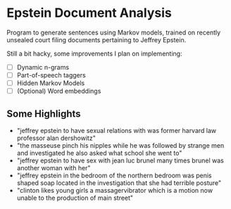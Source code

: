 # Epstein Document Analysis

Program to generate sentences using Markov models, trained on recently unsealed court filing documents pertaining to Jeffrey Epstein.

Still a bit hacky, some improvements I plan on implementing:

- [ ] Dynamic n-grams
- [ ] Part-of-speech taggers
- [ ] Hidden Markov Models
- [ ] (Optional) Word embeddings

## Some Highlights

- "jeffrey epstein to have sexual relations with was former harvard law professor alan dershowitz"
- "the masseuse pinch his nipples while he was followed by strange men and investigated he also asked what school she went to"
- "jeffrey epstein to have sex with jean luc brunel many times brunel was another woman with her"
- "jeffrey epstein in the bedroom of the northern bedroom was penis shaped soap located in the investigation that she had terrible posture"
- "clinton likes young girls a massagervibrator which is a motion now unable to the production of main street"